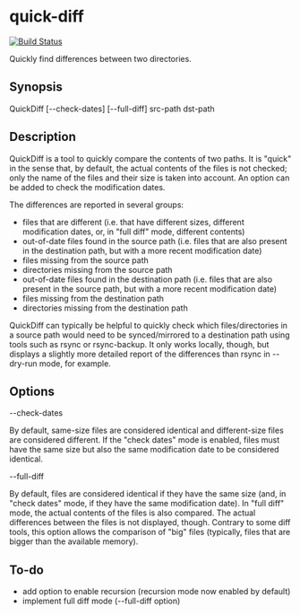 # quick-diff

[![Build Status](https://travis-ci.org/obruchez/quick-diff.svg?branch=master)](https://travis-ci.org/obruchez/quick-diff)

Quickly find differences between two directories.

## Synopsis

QuickDiff [--check-dates] [--full-diff] src-path dst-path

## Description

QuickDiff is a tool to quickly compare the contents of two paths. It is "quick" in the sense that, by default, the actual contents of the files is not checked; only the name of the files and their size is taken into account. An option can be added to check the modification dates.

The differences are reported in several groups:

* files that are different (i.e. that have different sizes, different modification dates, or, in "full diff" mode, different contents)
* out-of-date files found in the source path (i.e. files that are also present in the destination path, but with a more recent modification date)
* files missing from the source path
* directories missing from the source path
* out-of-date files found in the destination path (i.e. files that are also present in the source path, but with a more recent modification date)
* files missing from the destination path
* directories missing from the destination path

QuickDiff can typically be helpful to quickly check which files/directories in a source path would need to be synced/mirrored to a destination path using tools such as rsync or rsync-backup. It only works locally, though, but displays a slightly more detailed report of the differences than rsync in --dry-run mode, for example.

## Options

--check-dates

By default, same-size files are considered identical and different-size files are considered different. If the "check dates" mode is enabled, files must have the same size but also the same modification date to be considered identical.

--full-diff

By default, files are considered identical if they have the same size (and, in "check dates" mode, if they have the same modification date). In "full diff" mode, the actual contents of the files is also compared. The actual differences between the files is not displayed, though. Contrary to some diff tools, this option allows the comparison of "big" files (typically, files that are bigger than the available memory).

## To-do

* add option to enable recursion (recursion mode now enabled by default)
* implement full diff mode (--full-diff option)
